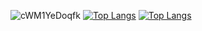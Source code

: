 
![cWM1YeDoqfk](https://user-images.githubusercontent.com/72487714/204937762-06bea86d-9deb-47dc-b382-6189df4b7515.jpg)
[![Top Langs](https://github-readme-stats.vercel.app/api/top-langs/?username=Kaducei)](https://github.com/anuraghazra/github-readme-stats)
[![Top Langs](https://github-readme-stats.vercel.app/api/top-langs/?username=Kaducei&layout=compact&theme=vision-friendly-dark)](https://github.com/anuraghazra/github-readme-stats)
